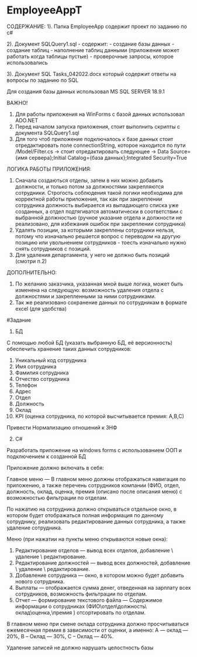 # EmployeeAppT

СОДЕРЖАНИЕ:
1). Папка EmployeeApp содержит проект по заданию по c# 

2). Документ SQLQuery1.sql - содержит:
    - создание базы данных 
    - создание таблиц
    - наполнение таблиц данными (приложение может работать когда таблицы пустые) 
    - проверочные запросы, которое использовались

3). Документ SQL Tasks_042022.docx который содержит ответы на вопросы по заданию по SQL 


Для создания базы данных использовал MS SQL SERVER 18.9.1

ВАЖНО!
1) Для работы приложения на WinForms с базой данных использовал ADO.NET
2) Перед началом запуска приложения, стоит выполнить скрипты с документа SQLQuery1.sql 
3) Для того чтоб приложение подключалось к базе данных стоит отредактировать 
поле connectionString, которое находится по пути /Model/Filter.cs
-> стоит отредактировать следующее -> Data Source={имя сервера};Initial Catalog={база данных};Integrated Security=True


ЛОГИКА РАБОТЫ ПРИЛОЖЕНИЯ:
1. Сначала создаються отделы, затем в них можно добавить должности, и только потом за должностями закрепляются сотрудники. 
Строгость соблюдения такой логики необходима для корректной работы приложения, так как при закреплении сотрудника должность 
выбирается из выпадающего списка уже созданных, а отдел подтягиватся автоматически в соответствии с выбранной должностью 
(ручное указание отдела и должности не реализовано, для избежания ошибок при закреплении сотрудника)
2. Удалять позиции, за которыми закреплены сотрудники нельзя, потому что изначально решается вопрос с переводом на другую позицию или увольнением
сотрудников - тоесть изначально нужно снять сотрудников с позиций.
3. Для удаления департамента, у него не должно быть позиций (смотри п.2)


ДОПОЛНИТЕЛЬНО:
1. По желанию заказчика, указанная мной выше логика, может быть изменена на следующую: возможность удаления отдела с должностями и
закрепленными за ними сотрудниками.
2. Так же реализовано сохранение данных по сотрудникам в формате excel (для удобства)


#Задание 

1) БД

С помощью любой БД (указать выбранную БД, её версионность) обеспечить хранение таких данных сотрудников:

1) Уникальный код сотрудника
2)	Имя сотрудника
3)	Фамилия сотрудника
4)	Отчество сотрудника
5)	Телефон
6)	Адрес
7)	Отдел 
8)	Должность
9)	Оклад
10)	KPI (оценка сотрудника, по которой высчитывается премия: A,B,C)

Привести Нормализацию отношений к 3НФ

2) C#

Разработать приложение на windows forms с использованием ООП и подключением к созданной БД

Приложение должно включать в себя:

Главное меню — В главном меню должны отображаться навигация по приложению, а также перечень сотрудников компании (ФИО, отдел, должность, оклад, оценка, премия (описано после описания меню) с возможностью фильтрации по отделам.

По нажатию на сотрудника должно открываться отдельное окно, в котором будет отображаться полная информация по данному сотруднику, реализовать редактирование данных сотрудника, а также удаление сотрудника. 

Меню (при нажатии на пункты меню открываются новые окна):
1.	Редактирование отделов — вывод всех отделов, добавление \ удаление \ редактирование.
2.	Редактирование должностей — вывод всех должностей, добавление \ удаление \ редактирование.
3.	Добавление сотрудника — окно, в котором можно будет добавить нового сотрудника.
4.	Выплаты — отображается сумма денег, отведенная на зарплату всех сотрудников, возможность фильтрации по отделам.
5.	Отчет — формирование текстового файла — Содержимое информации о сотрудниках (ФИО\отдел\должность\ оклад\оценка,\премия ) отсортировать по отделам. 

В главном меню при смене оклада сотрудника должно просчитываться ежемесячная премия в зависимости от оценки, а именно: А — оклад — 20%, B – Оклад — 30%, С – Оклад — 40%.

 Удаление записей не должно нарушать целостность базы

